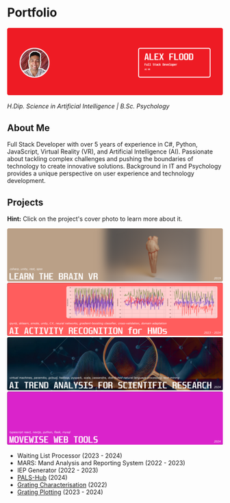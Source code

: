 # Portfolio

![Portfolio Cover Photo](./images/Portfolio%20Cover%20Photo.png)

*H.Dip. Science in Artificial Intelligence | B.Sc. Psychology*

## About Me

Full Stack Developer with over 5 years of experience in C#, Python,
JavaScript, Virtual Reality (VR), and Artificial Intelligence (AI).
Passionate about tackling complex challenges and pushing the
boundaries of technology to create innovative solutions.
Background in IT and Psychology provides a unique perspective on
user experience and technology development. 

## Projects

**Hint:** Click on the project's cover photo to learn more about it. 

[![Cover Photo  for Learn the Brain VR](./projects/Learn%20the%20Brain%20VR/images/Learn%20the%20Brain%20VR%20Cover%20Photo.png)](./projects/Learn%20the%20Brain%20VR//Learn%20the%20Brain%20VR.md)
[![Cover Photo for AI Activity Recognition](./projects/AI%20Activity%20Recognition%20for%20HMDs/images/AI%20Activity%20Recognition%20for%20HMDS%20Project%20Cover.png)](./projects/AI%20Activity%20Recognition%20for%20HMDs/AI%20Activity%20Classification%20for%20Head-Mounted%20Displays.md)
[![Cover Photo for AI Trend Analysis for Scientific Research](./projects/AI%20Trend%20Analysis%20for%20Scientific%20Research/images/Cover%20Photo%20for%20Project%20AI%20Trend%20Analysis%20for%20Scientific%20Research.png)](./projects/AI%20Trend%20Analysis%20for%20Scientific%20Research/AI%20Trend%20Analysis%20for%20Scientific%20Research.md)
[![Cover Photo for MoveWise Web Tools](./projects/MoveWise%20Web%20Tools/images/MoveWise%20Web%20Tools%20Project%20Cover%20Photo.png)](./projects/MoveWise%20Web%20Tools/MoveWise%20Web%20Tools.md)

- Waiting List Processor (2023 - 2024)
- MARS: Mand Analysis and Reporting System (2022 - 2023)
- IEP Generator (2022 - 2023)
- [PALS-Hub](https://github.com/SaikoTechnology/PALS-Hub) (2024)
- [Grating Characterisation](https://github.com/SaikoTechnology/Grating-Characterisation) (2022)
- [Grating Plotting](https://github.com/SaikoTechnology/Grating-Plotting) (2023 - 2024)